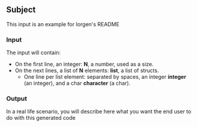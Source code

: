 ## Subject

This input is an example for Iorgen's README

### Input

The input will contain:

- On the first line, an integer: **N**, a number, used as a size.
- On the next lines, a list of **N** elements: **list**, a list of structs.
    - One line per list element: separated by spaces, an integer **integer**
      (an integer), and a char **character** (a char).

### Output

In a real life scenario, you will describe here what you want the end user to
do with this generated code
